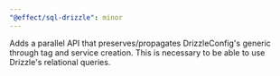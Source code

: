 ```yaml
---
"@effect/sql-drizzle": minor
---
```


Adds a parallel API that preserves/propagates DrizzleConfig's generic through tag and service creation. This is necessary to be able to use Drizzle's relational queries.
